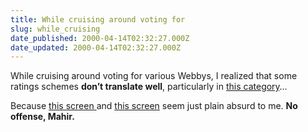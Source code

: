 ```yaml
---
title: While cruising around voting for
slug: while_cruising
date_published: 2000-04-14T02:32:27.000Z
date_updated: 2000-04-14T02:32:27.000Z
---
```


While cruising around voting for various Webbys, I realized that some ratings schemes **don’t translate well**, particularly in [this category](http://www.webbyawards.com/peoplesvoice/category_ballot.html?catID=24)…

Because [this screen ](images/mahir1.gif) and [this screen](images/mahir2.gif) seem just plain absurd to me. **No offense, Mahir.**
